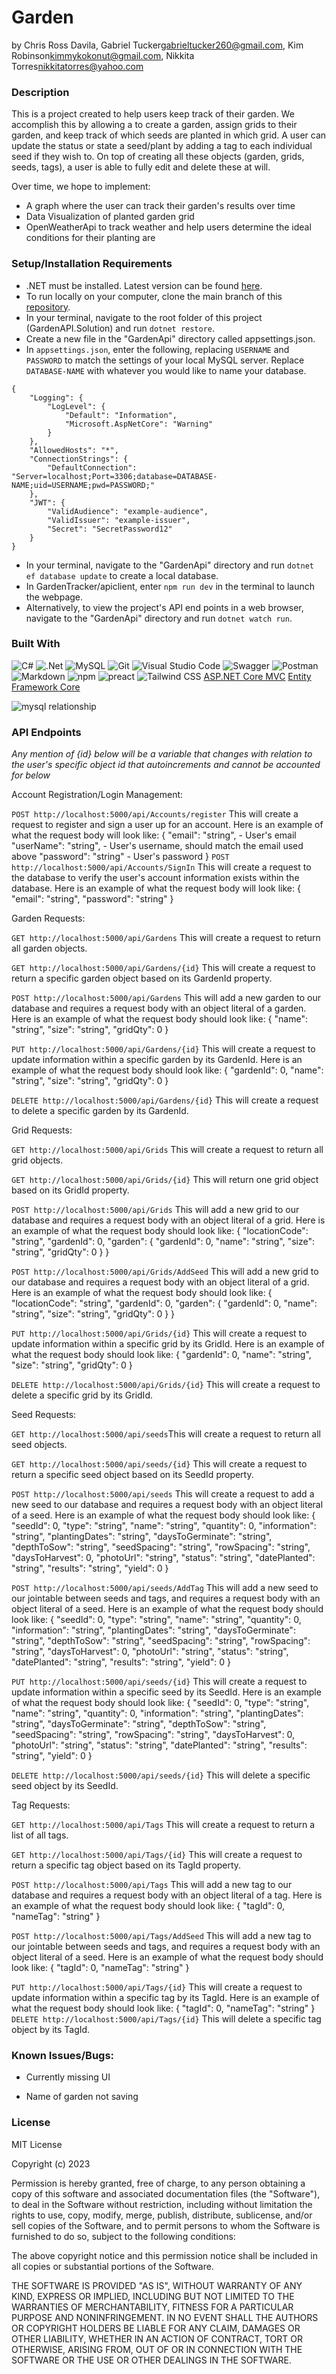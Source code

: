 # Garden 
by Chris Ross Davila, Gabriel Tucker<gabrieltucker260@gmail.com>, Kim Robinson<kimmykokonut@gmail.com>, Nikkita Torres<nikkitatorres@yahoo.com>

### Description

This is a project created to help users keep track of their garden. We accomplish this by allowing a to create a garden, assign grids to their garden, and keep track of which seeds are planted in which grid. A user can update the status or state a seed/plant by adding a tag to each individual seed if they wish to. On top of creating all these objects (garden, grids, seeds, tags), a user is able to fully edit and delete these at will.

Over time, we hope to implement:
- A graph where the user can track their garden's results over time
- Data Visualization of planted garden grid
- OpenWeatherApi to track weather and help users determine the ideal conditions for their planting are

### Setup/Installation Requirements

* .NET must be installed. Latest version can be found [here](https://dotnet.microsoft.com/en-us/).
* To run locally on your computer, clone the main branch of this [repository](https://github.com/Gabe9T/GardenTracker).
* In your terminal, navigate to the root folder of this project (GardenAPI.Solution) and run `dotnet restore`.
* Create a new file in the "GardenApi" directory called appsettings.json.
* In `appsettings.json`, enter the following, replacing `USERNAME` and `PASSWORD` to match the settings of your local MySQL server. Replace `DATABASE-NAME` with whatever you would like to name your database.
  
```
{
    "Logging": {
        "LogLevel": {
            "Default": "Information",
            "Microsoft.AspNetCore": "Warning"
        }
    },
    "AllowedHosts": "*",
    "ConnectionStrings": {
        "DefaultConnection": "Server=localhost;Port=3306;database=DATABASE-NAME;uid=USERNAME;pwd=PASSWORD;"
    },
    "JWT": {
        "ValidAudience": "example-audience",
        "ValidIssuer": "example-issuer",
        "Secret": "SecretPassword12"
    }
}
```
* In your terminal, navigate to the "GardenApi" directory and run `dotnet ef database update` to create a local database.
* In GardenTracker/apiclient, enter `npm run dev` in the terminal to launch the webpage.
* Alternatively, to view the project's API end points in a web browser, navigate to the "GardenApi" directory and run `dotnet watch run`.

### Built With
![C#](https://img.shields.io/badge/c%23-%23239120.svg?style=for-the-badge&logo=c-sharp&logoColor=white)
![.Net](https://img.shields.io/badge/.NET-5C2D91?style=for-the-badge&logo=.net&logoColor=white)
![MySQL](https://img.shields.io/badge/mysql-%2300f.svg?style=for-the-badge&logo=mysql&logoColor=white)
![Git](https://img.shields.io/badge/git-%23F05033.svg?style=for-the-badge&logo=git&logoColor=white)
![Visual Studio Code](https://img.shields.io/badge/Visual%20Studio%20Code-0078d7.svg?style=for-the-badge&logo=visual-studio-code&logoColor=white)
![Swagger](https://img.shields.io/badge/-Swagger-%23Clojure?style=for-the-badge&logo=swagger&logoColor=white)
![Postman](https://img.shields.io/badge/Postman-FF6C37?style=for-the-badge&logo=postman&logoColor=white)
![Markdown](https://img.shields.io/badge/Markdown-000000?style=for-the-badge&logo=markdown&logoColor=white)
![npm](https://img.shields.io/badge/npm-CB3837?style=for-the-badge&logo=npm&logoColor=white)
![preact](https://preactjs.com/)
![Tailwind CSS](https://img.shields.io/badge/Tailwind_CSS-38B2AC?style=for-the-badge&logo=tailwind-css&logoColor=white)
[ASP.NET Core MVC](https://docs.microsoft.com/en-us/aspnet/core/mvc/overview?view=aspnetcore-3.1)
[Entity Framework Core](https://docs.microsoft.com/en-us/ef/core/)

![mysql relationship](./GardenAPI.Solution/GardenApi/wwwroot/img/models.png)


### API Endpoints
*Any mention of {id} below will be a variable that changes with relation to the user's specific object id that autoincrements and cannot be accounted for below*

Account Registration/Login Management:

`POST http://localhost:5000/api/Accounts/register` This will create a request to register and sign a user up for an account.
Here is an example of what the request body will look like:
{
  "email": "string", - User's email
  "userName": "string", - User's username, should match the email used above
  "password": "string" - User's password
}
`POST http://localhost:5000/api/Accounts/SignIn` This will create a request to the database to verify the user's account information exists within the database.
Here is an example of what the request body will look like:
{
  "email": "string",
  "password": "string"
}

Garden Requests:

`GET http://localhost:5000/api/Gardens` This will create a request to return all garden objects.

`GET http://localhost:5000/api/Gardens/{id}` This will create a request to return a specific garden object based on its GardenId property.

`POST http://localhost:5000/api/Gardens` This will add a new garden to our database and requires a request body with an object literal of a garden.
Here is an example of what the request body should look like:
{
  "name": "string",
  "size": "string",
  "gridQty": 0
}

`PUT http://localhost:5000/api/Gardens/{id}` This will create a request to update information within a specific garden by its GardenId.
Here is an example of what the request body should look like:
{
  "gardenId": 0,
  "name": "string",
  "size": "string",
  "gridQty": 0
}

`DELETE http://localhost:5000/api/Gardens/{id}` This will create a request to delete a specific garden by its GardenId.

Grid Requests:

`GET http://localhost:5000/api/Grids` This will create a request to return all grid objects.

`GET http://localhost:5000/api/Grids/{id}` This will return one grid object based on its GridId property.

`POST http://localhost:5000/api/Grids` This will add a new grid to our database and requires a request body with an object literal of a grid.
Here is an example of what the request body should look like:
{
  "locationCode": "string",
  "gardenId": 0,
  "garden": {
    "gardenId": 0,
    "name": "string",
    "size": "string",
    "gridQty": 0
  }
}

`POST http://localhost:5000/api/Grids/AddSeed` This will add a new grid to our database and requires a request body with an object literal of a grid.
Here is an example of what the request body should look like:
{
  "locationCode": "string",
  "gardenId": 0,
  "garden": {
    "gardenId": 0,
    "name": "string",
    "size": "string",
    "gridQty": 0
  }
}

`PUT http://localhost:5000/api/Grids/{id}` This will create a request to update information within a specific grid by its GridId.
Here is an example of what the request body should look like:
{
  "gardenId": 0,
  "name": "string",
  "size": "string",
  "gridQty": 0
}


`DELETE http://localhost:5000/api/Grids/{id}` This will create a request to delete a specific grid by its GridId.

Seed Requests:

`GET http://localhost:5000/api/seeds`This will create a request to return all seed objects.

`GET http://localhost:5000/api/seeds/{id}` This will create a request to return a specific seed object based on its SeedId property.

`POST http://localhost:5000/api/seeds` This will create a request to add a new seed to our database and requires a request body with an object literal of a seed.
Here is an example of what the request body should look like:
{
  "seedId": 0,
  "type": "string",
  "name": "string",
  "quantity": 0,
  "information": "string",
  "plantingDates": "string",
  "daysToGerminate": "string",
  "depthToSow": "string",
  "seedSpacing": "string",
  "rowSpacing": "string",
  "daysToHarvest": 0,
  "photoUrl": "string",
  "status": "string",
  "datePlanted": "string",
  "results": "string",
  "yield": 0
}

`POST http://localhost:5000/api/seeds/AddTag` This will add a new seed to our jointable between seeds and tags, and requires a request body with an object literal of a seed.
Here is an example of what the request body should look like:
{
  "seedId": 0,
  "type": "string",
  "name": "string",
  "quantity": 0,
  "information": "string",
  "plantingDates": "string",
  "daysToGerminate": "string",
  "depthToSow": "string",
  "seedSpacing": "string",
  "rowSpacing": "string",
  "daysToHarvest": 0,
  "photoUrl": "string",
  "status": "string",
  "datePlanted": "string",
  "results": "string",
  "yield": 0
}

`PUT http://localhost:5000/api/seeds/{id}` This will create a request to update information within a specific seed by its SeedId.
Here is an example of what the request body should look like:
{
  "seedId": 0,
  "type": "string",
  "name": "string",
  "quantity": 0,
  "information": "string",
  "plantingDates": "string",
  "daysToGerminate": "string",
  "depthToSow": "string",
  "seedSpacing": "string",
  "rowSpacing": "string",
  "daysToHarvest": 0,
  "photoUrl": "string",
  "status": "string",
  "datePlanted": "string",
  "results": "string",
  "yield": 0
}

`DELETE http://localhost:5000/api/seeds/{id}` This will delete a specific seed object by its SeedId.

Tag Requests:

`GET http://localhost:5000/api/Tags` This will create a request to return a list of all tags.

`GET http://localhost:5000/api/Tags/{id}` This will create a request to return a specific tag object based on its TagId property.

`POST http://localhost:5000/api/Tags` This will add a new tag to our database and requires a request body with an object literal of a tag.
Here is an example of what the request body should look like:
{
  "tagId": 0,
  "nameTag": "string"
}

`POST http://localhost:5000/api/Tags/AddSeed` This will add a new tag to our jointable between seeds and tags, and requires a request body with an object literal of a seed.
Here is an example of what the request body should look like:
{
  "tagId": 0,
  "nameTag": "string"
}

`PUT http://localhost:5000/api/Tags/{id}` This will create a request to update information within a specific tag by its TagId.
Here is an example of what the request body should look like:
{
  "tagId": 0,
  "nameTag": "string"
}
`DELETE http://localhost:5000/api/Tags/{id}` This will delete a specific tag object by its TagId.

### Known Issues/Bugs:

* Currently missing UI

* Name of garden not saving

### License
MIT License

Copyright (c) 2023

Permission is hereby granted, free of charge, to any person obtaining a copy of this software and associated documentation files (the "Software"), to deal in the Software without restriction, including without limitation the rights to use, copy, modify, merge, publish, distribute, sublicense, and/or sell copies of the Software, and to permit persons to whom the Software is furnished to do so, subject to the following conditions:

The above copyright notice and this permission notice shall be included in all copies or substantial portions of the Software.

THE SOFTWARE IS PROVIDED "AS IS", WITHOUT WARRANTY OF ANY KIND, EXPRESS OR IMPLIED, INCLUDING BUT NOT LIMITED TO THE WARRANTIES OF MERCHANTABILITY, FITNESS FOR A PARTICULAR PURPOSE AND NONINFRINGEMENT. IN NO EVENT SHALL THE AUTHORS OR COPYRIGHT HOLDERS BE LIABLE FOR ANY CLAIM, DAMAGES OR OTHER LIABILITY, WHETHER IN AN ACTION OF CONTRACT, TORT OR OTHERWISE, ARISING FROM, OUT OF OR IN CONNECTION WITH THE SOFTWARE OR THE USE OR OTHER DEALINGS IN THE SOFTWARE.
